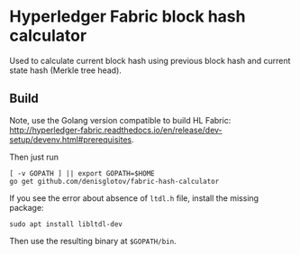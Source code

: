 Hyperledger Fabric block hash calculator
========================================

Used to calculate current block hash using previous block hash and current
state hash (Merkle tree head).


Build
-----

Note, use the Golang version compatible to build HL Fabric:
http://hyperledger-fabric.readthedocs.io/en/release/dev-setup/devenv.html#prerequisites.

Then just run

    [ -v GOPATH ] || export GOPATH=$HOME
    go get github.com/denisglotov/fabric-hash-calculator

If you see the error about absence of `ltdl.h` file, install the missing
package:

    sudo apt install libltdl-dev

Then use the resulting binary at `$GOPATH/bin`.
